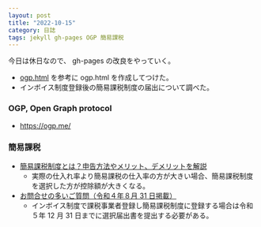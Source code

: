 ```yaml
---
layout: post
title: "2022-10-15"
category: 日誌
tags: jekyll gh-pages OGP 簡易課税
---
```


今日は休日なので、 gh-pages の改良をやっていく。

- [ogp.html](https://github.com/efcl/efcl.github.io/blob/93ec840e06ca9bd8832fb8ae66a13d4d73975cc1/_includes/ogp.html) を参考に ogp.html を作成してつけた。
- インボイス制度登録後の簡易課税制度の届出について調べた。

### OGP, Open Graph protocol

- https://ogp.me/

### 簡易課税

- [簡易課税制度とは？申告方法やメリット、デメリットを解説](https://www.freee.co.jp/kb/kb-accounting/simplified-tax-system/)
  - 実際の仕入れ率より簡易課税の仕入率の方が大きい場合、簡易課税制度を選択した方が控除額が大きくなる。
- [お問合せの多いご質問（令和４年８月 31 日掲載）](https://www.nta.go.jp/taxes/shiraberu/zeimokubetsu/shohi/keigenzeiritsu/pdf/0521-1334-faq.pdf)
  - インボイス制度で課税事業者登録し簡易課税制度に登録する場合は令和５年 12 月 31 日までに選択届出書を提出する必要がある。
